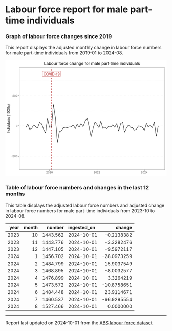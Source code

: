 Labour force report for male part-time individuals
================

### Graph of labour force changes since 2019

This report displays the adjusted monthly change in labour force numbers
for male part-time individuals from 2019-01 to 2024-08.

![](male_part-time_report_files/figure-gfm/unnamed-chunk-2-1.png)<!-- -->

### Table of labour force numbers and changes in the last 12 months

This table displays the adjusted labour force numbers and adjusted
change in labour force numbers for male part-time individuals from
2023-10 to 2024-08.

| year | month |   number | ingested_on |      change |
|-----:|------:|---------:|:------------|------------:|
| 2023 |    10 | 1443.562 | 2024-10-01  |  -0.2138382 |
| 2023 |    11 | 1443.776 | 2024-10-01  |  -3.3282476 |
| 2023 |    12 | 1447.105 | 2024-10-01  |  -9.5972117 |
| 2024 |     1 | 1456.702 | 2024-10-01  | -28.0973259 |
| 2024 |     2 | 1484.799 | 2024-10-01  |  15.9037549 |
| 2024 |     3 | 1468.895 | 2024-10-01  |  -8.0032577 |
| 2024 |     4 | 1476.899 | 2024-10-01  |   3.3264219 |
| 2024 |     5 | 1473.572 | 2024-10-01  | -10.8758651 |
| 2024 |     6 | 1484.448 | 2024-10-01  |  23.9114671 |
| 2024 |     7 | 1460.537 | 2024-10-01  | -66.9295554 |
| 2024 |     8 | 1527.466 | 2024-10-01  |   0.0000000 |

------------------------------------------------------------------------

Report last updated on 2024-10-01 from the [ABS labour force
dataset](https://www.abs.gov.au/statistics/labour/employment-and-unemployment/labour-force-australia/latest-release)
